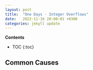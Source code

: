 ```yaml
---
layout: post
title:  "One Days - Integer Overflows"
date:   2022-11-16 20:00:01 +0300
categories: jekyll update
---
```


**Contents**
* TOC
{:toc}
## Common Causes

